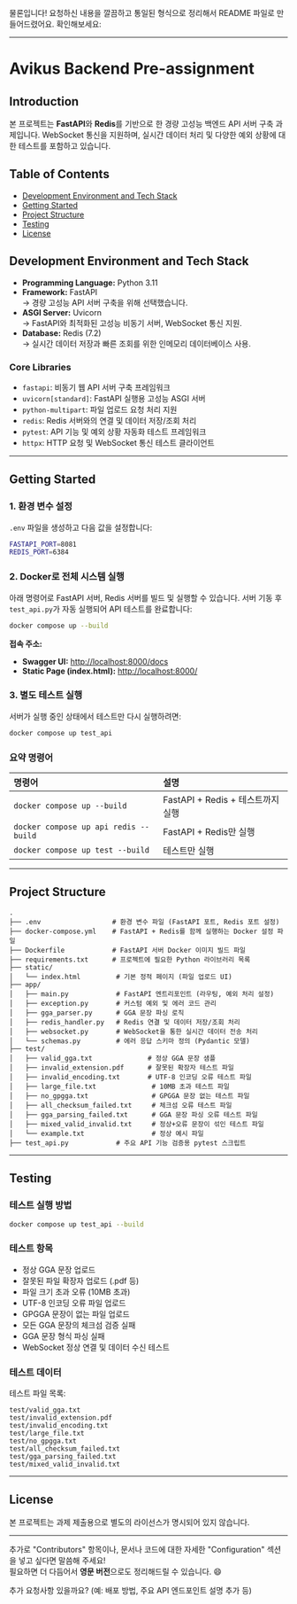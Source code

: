물론입니다! 요청하신 내용을 깔끔하고 통일된 형식으로 정리해서 README 파일로 만들어드렸어요. 확인해보세요:

---

# Avikus Backend Pre-assignment

## Introduction

본 프로젝트는 **FastAPI**와 **Redis**를 기반으로 한 경량 고성능 백엔드 API 서버 구축 과제입니다. WebSocket 통신을 지원하며, 실시간 데이터 처리 및 다양한 예외 상황에 대한 테스트를 포함하고 있습니다.

## Table of Contents

- [Development Environment and Tech Stack](#development-environment-and-tech-stack)
- [Getting Started](#getting-started)
- [Project Structure](#project-structure)
- [Testing](#testing)
- [License](#license)

## Development Environment and Tech Stack

- **Programming Language:** Python 3.11
- **Framework:** FastAPI  
  → 경량 고성능 API 서버 구축을 위해 선택했습니다.
- **ASGI Server:** Uvicorn  
  → FastAPI와 최적화된 고성능 비동기 서버, WebSocket 통신 지원.
- **Database:** Redis (7.2)  
  → 실시간 데이터 저장과 빠른 조회를 위한 인메모리 데이터베이스 사용.

### Core Libraries

- `fastapi`: 비동기 웹 API 서버 구축 프레임워크
- `uvicorn[standard]`: FastAPI 실행용 고성능 ASGI 서버
- `python-multipart`: 파일 업로드 요청 처리 지원
- `redis`: Redis 서버와의 연결 및 데이터 저장/조회 처리
- `pytest`: API 기능 및 예외 상황 자동화 테스트 프레임워크
- `httpx`: HTTP 요청 및 WebSocket 통신 테스트 클라이언트

---

## Getting Started

### 1. 환경 변수 설정

`.env` 파일을 생성하고 다음 값을 설정합니다:

```bash
FASTAPI_PORT=8081
REDIS_PORT=6384
```

### 2. Docker로 전체 시스템 실행

아래 명령어로 FastAPI 서버, Redis 서버를 빌드 및 실행할 수 있습니다. 서버 기동 후 `test_api.py`가 자동 실행되어 API 테스트를 완료합니다:

```bash
docker compose up --build
```

**접속 주소:**

- **Swagger UI:** [http://localhost:8000/docs](http://localhost:8000/docs)
- **Static Page (index.html):** [http://localhost:8000/](http://localhost:8000/)

### 3. 별도 테스트 실행

서버가 실행 중인 상태에서 테스트만 다시 실행하려면:

```bash
docker compose up test_api
```

### 요약 명령어

| 명령어 | 설명 |
|:-------|:-----|
| `docker compose up --build` | FastAPI + Redis + 테스트까지 실행 |
| `docker compose up api redis --build` | FastAPI + Redis만 실행 |
| `docker compose up test --build` | 테스트만 실행 |

---

## Project Structure

```
.
├── .env                  # 환경 변수 파일 (FastAPI 포트, Redis 포트 설정)
├── docker-compose.yml    # FastAPI + Redis를 함께 실행하는 Docker 설정 파일
├── Dockerfile            # FastAPI 서버 Docker 이미지 빌드 파일
├── requirements.txt      # 프로젝트에 필요한 Python 라이브러리 목록
├── static/
│   └── index.html         # 기본 정적 페이지 (파일 업로드 UI)
├── app/
│   ├── main.py            # FastAPI 엔트리포인트 (라우팅, 예외 처리 설정)
│   ├── exception.py       # 커스텀 예외 및 에러 코드 관리
│   ├── gga_parser.py      # GGA 문장 파싱 로직
│   ├── redis_handler.py   # Redis 연결 및 데이터 저장/조회 처리
│   ├── websocket.py       # WebSocket을 통한 실시간 데이터 전송 처리
│   └── schemas.py         # 에러 응답 스키마 정의 (Pydantic 모델)
├── test/
│   ├── valid_gga.txt              # 정상 GGA 문장 샘플
│   ├── invalid_extension.pdf      # 잘못된 확장자 테스트 파일
│   ├── invalid_encoding.txt       # UTF-8 인코딩 오류 테스트 파일
│   ├── large_file.txt              # 10MB 초과 테스트 파일
│   ├── no_gpgga.txt                # GPGGA 문장 없는 테스트 파일
│   ├── all_checksum_failed.txt     # 체크섬 오류 테스트 파일
│   ├── gga_parsing_failed.txt      # GGA 문장 파싱 오류 테스트 파일
│   ├── mixed_valid_invalid.txt     # 정상+오류 문장이 섞인 테스트 파일
│   └── example.txt                 # 정상 예시 파일
├── test_api.py            # 주요 API 기능 검증용 pytest 스크립트
```

---

## Testing

### 테스트 실행 방법

```bash
docker compose up test_api --build
```

### 테스트 항목

- 정상 GGA 문장 업로드
- 잘못된 파일 확장자 업로드 (.pdf 등)
- 파일 크기 초과 오류 (10MB 초과)
- UTF-8 인코딩 오류 파일 업로드
- GPGGA 문장이 없는 파일 업로드
- 모든 GGA 문장의 체크섬 검증 실패
- GGA 문장 형식 파싱 실패
- WebSocket 정상 연결 및 데이터 수신 테스트

### 테스트 데이터

테스트 파일 목록:

```
test/valid_gga.txt
test/invalid_extension.pdf
test/invalid_encoding.txt
test/large_file.txt
test/no_gpgga.txt
test/all_checksum_failed.txt
test/gga_parsing_failed.txt
test/mixed_valid_invalid.txt
```

---

## License

본 프로젝트는 과제 제출용으로 별도의 라이선스가 명시되어 있지 않습니다.

---

추가로 "Contributors" 항목이나, 문서나 코드에 대한 자세한 "Configuration" 섹션을 넣고 싶다면 말씀해 주세요!   
필요하면 더 다듬어서 **영문 버전**으로도 정리해드릴 수 있습니다. 😄

추가 요청사항 있을까요? (예: 배포 방법, 주요 API 엔드포인트 설명 추가 등)
